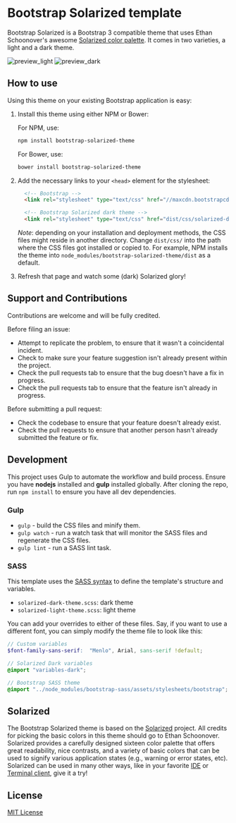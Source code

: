 # Bootstrap Solarized template
Bootstrap Solarized is a Bootstrap 3 compatible theme that uses Ethan Schoonover's awesome [Solarized color palette](http://ethanschoonover.com/solarized). It comes in two varieties, a light and a dark theme.

![preview_light](https://raw.githubusercontent.com/thijskok/bootstrap-solarized-theme/master/preview-light.png)
![preview_dark](https://raw.githubusercontent.com/thijskok/bootstrap-solarized-theme/master/preview-dark.png)

## How to use
Using this theme on your existing Bootstrap application is easy:

1. Install this theme using either NPM or Bower:

	For	NPM, use:
	```sh
	npm install bootstrap-solarized-theme
	```

	For Bower, use:
	```sh
	bower install bootstrap-solarized-theme
	```

2. Add the necessary links to your `<head>` element for the stylesheet:

	```html
	  <!-- Bootstrap -->
	  <link rel="stylesheet" type="text/css" href="//maxcdn.bootstrapcdn.com/bootstrap/3.3.6/css/bootstrap.min.css">

	  <!-- Bootstrap Solarized dark theme -->
	  <link rel="stylesheet" type="text/css" href="dist/css/solarized-dark-template.min.css">
	```

	*Note*: depending on your installation and deployment methods, the CSS files might reside in another directory. Change `dist/css/` into the path where the CSS files got installed or copied to. For example, NPM installs the theme into `node_modules/bootstrap-solarized-theme/dist` as a default.

3. Refresh that page and watch some (dark) Solarized glory!

## Support and Contributions

Contributions are welcome and will be fully credited.

Before filing an issue:

- Attempt to replicate the problem, to ensure that it wasn't a coincidental incident.
- Check to make sure your feature suggestion isn't already present within the project.
- Check the pull requests tab to ensure that the bug doesn't have a fix in progress.
- Check the pull requests tab to ensure that the feature isn't already in progress.

Before submitting a pull request:

- Check the codebase to ensure that your feature doesn't already exist.
- Check the pull requests to ensure that another person hasn't already submitted the feature or fix.

## Development

This project uses Gulp to automate the workflow and build process. Ensure you have **nodejs** installed and **gulp** installed globally.
After cloning the repo, run `npm install` to ensure you have all dev dependencies.

### Gulp

- `gulp` - build the CSS files and minify them.
- `gulp watch` - run a watch task that will monitor the SASS files and regenerate the CSS files.
- `gulp lint` - run a SASS lint task.

### SASS

This template uses the [SASS syntax](http://sass-lang.com/) to define the template's structure and variables.

- `solarized-dark-theme.scss`: dark theme
- `solarized-light-theme.scss`: light theme

You can add your overrides to either of these files. Say, if you want to use a different font, you can simply
modify the theme file to look like this:

```scss
// Custom variables
$font-family-sans-serif:  "Menlo", Arial, sans-serif !default;

// Solarized Dark variables
@import "variables-dark";

// Bootstrap SASS theme
@import "../node_modules/bootstrap-sass/assets/stylesheets/bootstrap";
```

## Solarized

The Bootstrap Solarized theme is based on the [Solarized](http://ethanschoonover.com/solarized) project. All credits for picking the basic colors in this theme should go to Ethan Schoonover. Solarized provides a carefully designed sixteen color palette that offers great readability, nice contrasts, and a variety of basic colors that can be used to signify various application states (e.g., warning or error states, etc). Solarized can be used in many other ways, like in your favorite [IDE](http://ethanschoonover.com/solarized#editors-ides) or [Terminal client](http://ethanschoonover.com/solarized#terminal-emulators), give it a try!

## License
[MIT License](LICENSE)
